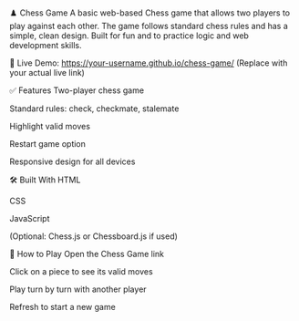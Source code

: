 ♟️ Chess Game
A basic web-based Chess game that allows two players to play against each other. The game follows standard chess rules and has a simple, clean design. Built for fun and to practice logic and web development skills.

🔗 Live Demo: https://your-username.github.io/chess-game/
(Replace with your actual live link)

✅ Features
Two-player chess game

Standard rules: check, checkmate, stalemate

Highlight valid moves

Restart game option

Responsive design for all devices

🛠 Built With
HTML

CSS

JavaScript

(Optional: Chess.js or Chessboard.js if used)

📌 How to Play
Open the Chess Game link

Click on a piece to see its valid moves

Play turn by turn with another player

Refresh to start a new game
